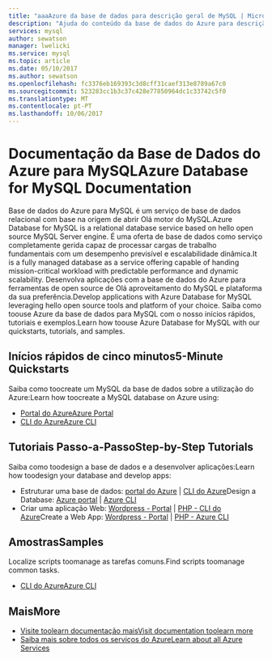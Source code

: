 ```yaml
---
title: "aaaAzure da base de dados para descrição geral de MySQL | Microsoft Docs"
description: "Ajuda do conteúdo da base de dados do Azure para descrição geral de MySQL no portal do Azure"
services: mysql
author: sewatson
manager: lwelicki
ms.service: mysql
ms.topic: article
ms.date: 05/10/2017
ms.author: sewatson
ms.openlocfilehash: fc3376eb169393c3d8cff31caef313e8789a67c0
ms.sourcegitcommit: 523283cc1b3c37c428e77850964dc1c33742c5f0
ms.translationtype: MT
ms.contentlocale: pt-PT
ms.lasthandoff: 10/06/2017
---
```

# <a name="azure-database-for-mysql-documentation"></a><span data-ttu-id="99fdd-103">Documentação da Base de Dados do Azure para MySQL</span><span class="sxs-lookup"><span data-stu-id="99fdd-103">Azure Database for MySQL Documentation</span></span>

<span data-ttu-id="99fdd-104">Base de dados do Azure para MySQL é um serviço de base de dados relacional com base na origem de abrir Olá motor do MySQL.</span><span class="sxs-lookup"><span data-stu-id="99fdd-104">Azure Database for MySQL is a relational database service based on hello open source MySQL Server engine.</span></span>  <span data-ttu-id="99fdd-105">É uma oferta de base de dados como serviço completamente gerida capaz de processar cargas de trabalho fundamentais com um desempenho previsível e escalabilidade dinâmica.</span><span class="sxs-lookup"><span data-stu-id="99fdd-105">It is a fully managed database as a service offering capable of handing mission-critical workload with predictable performance and dynamic scalability.</span></span> <span data-ttu-id="99fdd-106">Desenvolva aplicações com a base de dados do Azure para ferramentas de open source de Olá aproveitamento do MySQL e plataforma da sua preferência.</span><span class="sxs-lookup"><span data-stu-id="99fdd-106">Develop applications with Azure Database for MySQL leveraging hello open source tools and platform of your choice.</span></span> <span data-ttu-id="99fdd-107">Saiba como toouse Azure da base de dados para MySQL com o nosso inícios rápidos, tutoriais e exemplos.</span><span class="sxs-lookup"><span data-stu-id="99fdd-107">Learn how toouse Azure Database for MySQL with our quickstarts, tutorials, and samples.</span></span>

## <a name="5-minute-quickstarts"></a><span data-ttu-id="99fdd-108">Inícios rápidos de cinco minutos</span><span class="sxs-lookup"><span data-stu-id="99fdd-108">5-Minute Quickstarts</span></span>

<span data-ttu-id="99fdd-109">Saiba como toocreate um MySQL da base de dados sobre a utilização do Azure:</span><span class="sxs-lookup"><span data-stu-id="99fdd-109">Learn how toocreate a MySQL database on Azure using:</span></span>

- [<span data-ttu-id="99fdd-110">Portal do Azure</span><span class="sxs-lookup"><span data-stu-id="99fdd-110">Azure Portal</span></span>](/azure/mysql/quickstart-create-mysql-server-database-using-azure-portal)
- [<span data-ttu-id="99fdd-111">CLI do Azure</span><span class="sxs-lookup"><span data-stu-id="99fdd-111">Azure CLI</span></span>](/azure/mysql/quickstart-create-mysql-server-database-using-azure-cli)

## <a name="step-by-step-tutorials"></a><span data-ttu-id="99fdd-112">Tutoriais Passo-a-Passo</span><span class="sxs-lookup"><span data-stu-id="99fdd-112">Step-by-Step Tutorials</span></span>

<span data-ttu-id="99fdd-113">Saiba como toodesign a base de dados e a desenvolver aplicações:</span><span class="sxs-lookup"><span data-stu-id="99fdd-113">Learn how toodesign your database and develop apps:</span></span>

- <span data-ttu-id="99fdd-114">Estruturar uma base de dados: [portal do Azure](/azure/mysql/tutorial-design-database-using-portal) |  [CLI do Azure](/azure/mysql/tutorial-design-database-using-cli)</span><span class="sxs-lookup"><span data-stu-id="99fdd-114">Design a Database: [Azure portal](/azure/mysql/tutorial-design-database-using-portal) |  [Azure CLI](/azure/mysql/tutorial-design-database-using-cli)</span></span>
- <span data-ttu-id="99fdd-115">Criar uma aplicação Web: [Wordpress - Portal](/azure/app-service-web/app-service-web-create-web-app-from-marketplace?toc=%2fazure%2fmysql%2ftoc.json) |  [PHP - CLI do Azure](/azure/app-service-web/app-service-web-tutorial-php-mysql?toc=%2fazure%2fmysql%2ftoc.json)</span><span class="sxs-lookup"><span data-stu-id="99fdd-115">Create a Web App: [Wordpress - Portal](/azure/app-service-web/app-service-web-create-web-app-from-marketplace?toc=%2fazure%2fmysql%2ftoc.json) |  [PHP - Azure CLI](/azure/app-service-web/app-service-web-tutorial-php-mysql?toc=%2fazure%2fmysql%2ftoc.json)</span></span>

## <a name="samples"></a><span data-ttu-id="99fdd-116">Amostras</span><span class="sxs-lookup"><span data-stu-id="99fdd-116">Samples</span></span> 

<span data-ttu-id="99fdd-117">Localize scripts toomanage as tarefas comuns.</span><span class="sxs-lookup"><span data-stu-id="99fdd-117">Find scripts toomanage common tasks.</span></span>

- [<span data-ttu-id="99fdd-118">CLI do Azure</span><span class="sxs-lookup"><span data-stu-id="99fdd-118">Azure CLI</span></span>](/azure/mysql/reference-azure-cli)

## <a name="more"></a><span data-ttu-id="99fdd-119">Mais</span><span class="sxs-lookup"><span data-stu-id="99fdd-119">More</span></span>

- [<span data-ttu-id="99fdd-120">Visite toolearn documentação mais</span><span class="sxs-lookup"><span data-stu-id="99fdd-120">Visit documentation toolearn more</span></span>](/azure/mysql/index)
- [<span data-ttu-id="99fdd-121">Saiba mais sobre todos os serviços do Azure</span><span class="sxs-lookup"><span data-stu-id="99fdd-121">Learn about all Azure Services</span></span>](https://aka.ms/j3wr7y)
